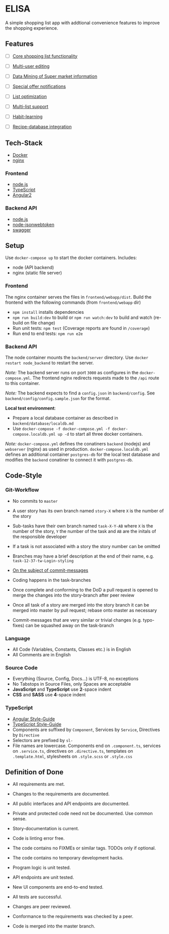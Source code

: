 # ELISA
A simple shopping list app with addtional convenience features to improve the shopping experience.

## Features
- [ ] [Core shopping list functionality](https://github.com/riedmaph/elisa/milestone/1)
- [ ] [Multi-user editing](https://github.com/riedmaph/elisa/milestone/2)
- [ ] [Data Mining of Super market information](https://github.com/riedmaph/elisa/milestone/3)
- [ ] [Special offer notifications](https://github.com/riedmaph/elisa/milestone/4)
- [ ] [List optimization](https://github.com/riedmaph/elisa/milestone/5)
- [ ] [Multi-list support](https://github.com/riedmaph/elisa/milestone/7)
- [ ] [Habit-learning](https://github.com/riedmaph/elisa/milestone/6)
- [ ] [Recipe-database integration](https://github.com/riedmaph/elisa/milestone/8)


## Tech-Stack
- [Docker](http://www.docker.com)
- [nginx](http://nginx.org)

### Frontend
- [node.js](https://nodejs.org/)
- [TypeScript](https://www.typescriptlang.org)
- [Angular2](https://angular.io)

### Backend API
- [node.js](https://nodejs.org/)
- [node-jsonwebtoken](https://github.com/auth0/node-jsonwebtoken)
- [swagger](http://swagger.io/)

## Setup
Use `docker-compose up` to start the docker containers. Includes:
- node (API backend)
- nginx (static file server)

### Frontend
The nginx container serves the files in `frontend/webapp/dist`.
Build the frontend with the following commands (from `frontend/webapp` dir)
- `npm install` installs dependencies
- `npm run build:dev` to build or `npm run watch:dev` to build and watch (re-build on file change)
- Run unit tests: `npm test` (Coverage reports are found in `/coverage`)
- Run end to end tests: `npm run e2e`

### Backend API
The node container mounts the `backend/server` directory.
Use `docker restart node_backend` to restart the server.

_Note:_ The backend server runs on port `3000` as configures in the `docker-compose.yml`.
The frontend nginx redirects requests made to the `/api` route to this container.

_Note:_ The backend expects to find a `config.json` in `backend/config`. See `backend/config/config.sample.json` for the format.

**Local test environment**:
 - Prepare a local database container as described in `backend/database/localdb.md`
 - Use `docker-compose -f docker-compose.yml -f docker-compose.localdb.yml up -d` to start all three docker containers.

_Note:_ `docker-compose.yml` defines the conatiners `backend` (nodejs) and `webserver` (nginx) as used in production. `docker-compose.localdb.yml` defines an additional container `postgres-db` for the local test database and modifies the `backend` conatiner to connect it with `postgres-db`.


## Code-Style
### Git-Workflow
- No commits to `master`
- A user story has its own branch named `story-X` where `X` is the number of the story
- Sub-tasks have their own branch named `task-X-Y-AB` where `X` is the number of the story, `Y` the number of the task and `AB` are the initals of the responsible developer
- If a task is not associated with a story the story number can be omitted
- Branches may have a brief description at the end of their name, e.g. `task-12-37-tw-Login-styling`
- [On the subject of commit-messages](http://chris.beams.io/posts/git-commit/)

- Coding happens in the task-branches
- Once complete and conforming to the DoD a pull request is opened to merge the changes into the story-branch after peer review
- Once all task of a story are merged into the story branch it can be merged into master by pull request; rebase onto master as necessary
- Commit-messages that are very similar or trivial changes (e.g. typo-fixes) can be squashed away on the task-branch

### Language
- All Code (Variables, Constants, Classes etc.) is in English
- All Comments are in English

### Source Code
- Everything (Source, Config, Docs...) is UTF-8, no exceptions
- No Tabstops in Source Files, only Spaces are acceptable
- __JavaScript__ and __TypeScript__ use __2__-space indent
- __CSS__ and __SASS__ use __4__-space indent

### TypeScript
- [Angular Style-Guide](https://angular.io/styleguide)
- [TypeScript Style-Guide](https://github.com/Microsoft/TypeScript/wiki/Coding-guidelines)
- Components are suffixed by `Component`, Services by `Service`, Directives by `Directive`
- Selectors are prefixed by `sl-`
- File names are lowercase. Components end on `.component.ts`, services on `.service.ts`, directives on `.directive.ts`, templates on `.template.html`, stylesheets on `.style.scss` or `.style.css`

## Definition of Done
- All requirements are met.

- Changes to the requirements are documented.
- All public interfaces and API endpoints are documented.
- Private and protected code need not be documented. Use common sense.
- Story-documentation is current.

- Code is linting error free.
- The code contains no FIXMEs or similar tags. TODOs only if optional.
- The code contains no temporary development hacks.

- Program logic is unit tested.
- API endpoints are unit tested.
- New UI components are end-to-end tested.
- All tests are successful.

- Changes are peer reviewed.
- Conformance to the requirements was checked by a peer.
- Code is merged into the master branch.
